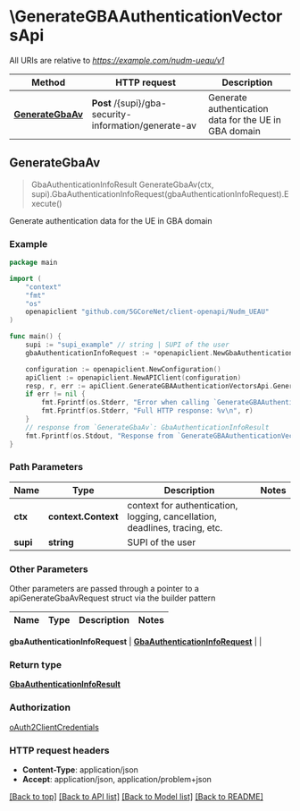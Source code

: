 # \GenerateGBAAuthenticationVectorsApi

All URIs are relative to *https://example.com/nudm-ueau/v1*

Method | HTTP request | Description
------------- | ------------- | -------------
[**GenerateGbaAv**](GenerateGBAAuthenticationVectorsApi.md#GenerateGbaAv) | **Post** /{supi}/gba-security-information/generate-av | Generate authentication data for the UE in GBA domain



## GenerateGbaAv

> GbaAuthenticationInfoResult GenerateGbaAv(ctx, supi).GbaAuthenticationInfoRequest(gbaAuthenticationInfoRequest).Execute()

Generate authentication data for the UE in GBA domain

### Example

```go
package main

import (
    "context"
    "fmt"
    "os"
    openapiclient "github.com/5GCoreNet/client-openapi/Nudm_UEAU"
)

func main() {
    supi := "supi_example" // string | SUPI of the user
    gbaAuthenticationInfoRequest := *openapiclient.NewGbaAuthenticationInfoRequest(*openapiclient.NewGbaAuthType()) // GbaAuthenticationInfoRequest | 

    configuration := openapiclient.NewConfiguration()
    apiClient := openapiclient.NewAPIClient(configuration)
    resp, r, err := apiClient.GenerateGBAAuthenticationVectorsApi.GenerateGbaAv(context.Background(), supi).GbaAuthenticationInfoRequest(gbaAuthenticationInfoRequest).Execute()
    if err != nil {
        fmt.Fprintf(os.Stderr, "Error when calling `GenerateGBAAuthenticationVectorsApi.GenerateGbaAv``: %v\n", err)
        fmt.Fprintf(os.Stderr, "Full HTTP response: %v\n", r)
    }
    // response from `GenerateGbaAv`: GbaAuthenticationInfoResult
    fmt.Fprintf(os.Stdout, "Response from `GenerateGBAAuthenticationVectorsApi.GenerateGbaAv`: %v\n", resp)
}
```

### Path Parameters


Name | Type | Description  | Notes
------------- | ------------- | ------------- | -------------
**ctx** | **context.Context** | context for authentication, logging, cancellation, deadlines, tracing, etc.
**supi** | **string** | SUPI of the user | 

### Other Parameters

Other parameters are passed through a pointer to a apiGenerateGbaAvRequest struct via the builder pattern


Name | Type | Description  | Notes
------------- | ------------- | ------------- | -------------

 **gbaAuthenticationInfoRequest** | [**GbaAuthenticationInfoRequest**](GbaAuthenticationInfoRequest.md) |  | 

### Return type

[**GbaAuthenticationInfoResult**](GbaAuthenticationInfoResult.md)

### Authorization

[oAuth2ClientCredentials](../README.md#oAuth2ClientCredentials)

### HTTP request headers

- **Content-Type**: application/json
- **Accept**: application/json, application/problem+json

[[Back to top]](#) [[Back to API list]](../README.md#documentation-for-api-endpoints)
[[Back to Model list]](../README.md#documentation-for-models)
[[Back to README]](../README.md)

